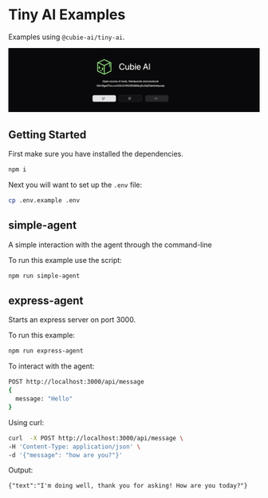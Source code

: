 # Tiny AI Examples

Examples using `@cubie-ai/tiny-ai`.

![Cubie](https://github.com/Cubie-AI/tiny-ai/blob/main/publicMedia.png?raw=true)

## Getting Started

First make sure you have installed the dependencies.

```bash
npm i
```

Next you will want to set up the `.env` file:

```bash
cp .env.example .env
```

## simple-agent

A simple interaction with the agent through the command-line

To run this example use the script:

```bash
npm run simple-agent
```

## express-agent

Starts an express server on port 3000.

To run this example:

```bash
npm run express-agent
```

To interact with the agent:

```bash
POST http://localhost:3000/api/message
{
  message: "Hello"
}
```

Using curl:

```bash
curl  -X POST http://localhost:3000/api/message \
-H 'Content-Type: application/json' \
-d '{"message": "how are you?"}'

```

Output:

```
{"text":"I'm doing well, thank you for asking! How are you today?"}
```

